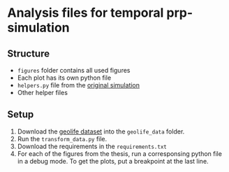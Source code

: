 # Analysis files for temporal prp-simulation

## Structure

- `figures` folder contains all used figures
- Each plot has its own python file
- `helpers.py` file from the [original simulation](https://github.com/MalteBellmann/prp-simulation) 
- Other helper files

## Setup

1. Download the [geolife dataset](https://www.microsoft.com/en-us/download/details.aspx?id=52367&from=https%3A%2F%2Fresearch.microsoft.com%2Fen-us%2Fdownloads%2Fb16d359d-d164-469e-9fd4-daa38f2b2e13%2F) into the `geolife_data` folder.
2. Run the `transform_data.py` file.
3. Download the requirements in the `requirements.txt`
4. For each of the figures from the thesis, run a corresponsing python file in a debug mode. To get the plots, put a breakpoint at the last line.
